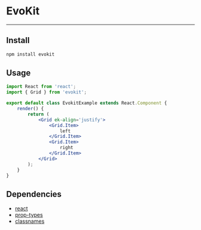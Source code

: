 [react]: //www.npmjs.com/package/react
[prop-types]: //www.npmjs.com/package/prop-types
[classnames]: //www.npmjs.com/package/classnames

# EvoKit

---

## Install
```bash
npm install evokit
```

## Usage
```jsx
import React from 'react';
import { Grid } from 'evokit';

export default class EvokitExample extends React.Component {
    render() {
        return (
            <Grid ek-align='justify'>
                <Grid.Item>
                    left
                </Grid.Item>
                <Grid.Item>
                    right
                </Grid.Item>
            </Grid>
        );
    }
}
```

## Dependencies

 - [react]
 - [prop-types]
 - [classnames]
